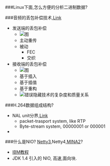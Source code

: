 ###Linux下面,怎么方便的分析二进制数据?

###音频的丢包补偿技术,[Link](http://www.52im.net/thread-251-1-1.html)
* 发送端的丢包补偿
  * ![图](http://www.52im.net/data/attachment/forum/201604/23/130455smzvttseeztmpvpv.jpg)
  * 主动重传
  * 被动
    * FEC
    * 交织
* 接收端的丢包补偿
  * ![图](http://www.52im.net/data/attachment/forum/201604/23/130924z5xx519xpbkcjkbo.jpg)
  * 基于插入
  * 基于插值
  * 基于重构
  * ![错误隐藏技术的复杂度和质量关系](http://www.52im.net/data/attachment/forum/201604/23/131129pifaar8aerajae41.jpg)

###H.264数据组成结构?

* NAL unit分界,[Link](http://yumichan.net/video-processing/video-compression/introduction-to-h264-nal-unit/)
  * packet-trasport system, like RTP
  * Byte-stream system, 00000001 or 000001
* 

###什么是NIO? [Netty3](http://netty.io/),Netty4,[MINA2](http://camel.apache.org/mina2.html)?
* [IBM教程](http://www.ibm.com/developerworks/cn/education/java/j-nio/index.html)
* JDK 1.4 引入的 NIO, 高速,面向块.
